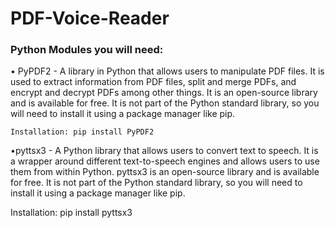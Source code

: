 # PDF-Voice-Reader
### Python Modules you will need:

• PyPDF2 - A library in Python that allows users to manipulate PDF files. It is used to extract information from PDF files, split and merge PDFs, and encrypt and decrypt  PDFs among other things. It is an open-source library and is available for free. It is not part of the Python standard library, so you will need to install it using a package manager like pip.
```
Installation: pip install PyPDF2
```
•pyttsx3 - A Python library that allows users to convert text to speech. It is a wrapper around different text-to-speech engines and allows users to use them from within Python. pyttsx3 is an open-source library and is available for free. It is not part of the Python standard library, so you will need to install it using a package manager like pip.

Installation: pip install pyttsx3




